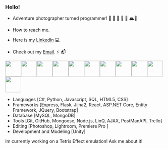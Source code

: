 ### Hello!

<!--
**ExploreAdrift/ExploreAdrift** is a ✨ _special_ ✨ repository because its `README.md` (this file) appears on your GitHub profile.

Here are some ideas to get you started:

- 🔭 I’m currently working on ...
- 🌱 I’m currently learning ...
- 👯 I’m looking to collaborate on ...
- 🤔 I’m looking for help with ...
- 💬 Ask me about ...
- 📫 How to reach me: ...
- 😄 Pronouns: ...
- ⚡ Fun fact: ...
-->

- Adventure photographer turned programmer! 🛫 🏰 📸 🐻 🌋 🏔🛬

- How to reach me.
- Here is my [LinkedIn](https://www.linkedin.com/in/nicholassmith0423/) 💻

- Check out my [Email](NBSmith0412@gmail.com). ⚡️ 📬

<img src="https://user-images.githubusercontent.com/103008849/181587932-1964a998-bffb-44c3-9d87-f8eecbb549c1.png" width="50" height="50"><img src="https://user-images.githubusercontent.com/103008849/181589038-e3f12dd3-eaf6-4437-bc00-376c078ef1f2.png" width="50" height="50"><img src="https://user-images.githubusercontent.com/103008849/181589160-77dba8cf-06f7-447b-bb89-1fcc6493948d.png" width="50" height="50"><img src="https://user-images.githubusercontent.com/103008849/181594576-65c8f72d-03b4-4d2e-a4ff-1f5ddf69967d.png" width="50" height="50"><img src="https://user-images.githubusercontent.com/103008849/181667282-f5d649c4-25ad-42bb-9ca4-a3a3ad2d3601.png" width="50" height="50"><img src="https://user-images.githubusercontent.com/103008849/181667990-a74726ce-e069-41d3-a245-74fe9a5d3c35.png" width="50" height="50"><img src="https://user-images.githubusercontent.com/103008849/181667815-82e9e6d7-1cf5-47fa-abf8-09e3e623cc4c.png" width="50" height="50"><img src="https://user-images.githubusercontent.com/103008849/181667563-fe9c70be-9ea9-4429-8bc9-2bedc849888b.png" width="50" height="50"><img src="https://user-images.githubusercontent.com/103008849/181667382-aa85c6e2-7436-44dd-84a4-bc87dd21a3f2.png" width="50" height="50"><img src="https://user-images.githubusercontent.com/103008849/181668265-194d2f9a-32b6-40e0-8d2e-c9a0538d6e26.png" width="50" height="50"><img src="https://cdn-icons-png.flaticon.com/128/5969/5969346.png" width="50" height="50">

- Languages [C#, Python, Javascript, SQL, HTML5, CSS]
- Frameworks [Express, Flask, Jijna2, React, ASP.NET Core, Entity Framework, JQuery, Bootstrap]
- Database [MySQL, MongoDB]
- Tools [Git, GitHub, Mongoose, Node.js, LinQ, AJAX, PostManAPI, Trello]
- Editing [Photoshop, Lightroom, Premiere Pro ]
- Development and Modeling [Unity]


Im currently working on a Tetris Effect emulation! Ask me about it!








